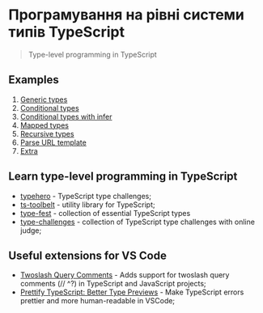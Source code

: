 # Програмування на рівні системи типів TypeScript

> Type-level programming in TypeScript

## Examples

1. [Generic types](./1-generic-types/)
1. [Conditional types](./2-conditional-types/)
1. [Conditional types with infer](./3-conditional-types-with-infer/)
1. [Mapped types](./4-mapped-types/)
1. [Recursive types](./5-recursive-types/)
1. [Parse URL template](./6-parse-url-template/)
1. [Extra](./7-extra/)

## Learn type-level programming in TypeScript

- [typehero](https://typehero.dev/) - TypeScript type challenges;
- [ts-toolbelt](https://millsp.github.io/ts-toolbelt/) - utility library for TypeScript;
- [type-fest](https://github.com/sindresorhus/type-fest) - collection of essential TypeScript types
- [type-challenges](https://github.com/type-challenges/type-challenges) - collection of TypeScript type challenges with online judge;

## Useful extensions for VS Code

- [Twoslash Query Comments](https://marketplace.visualstudio.com/items?itemName=Orta.vscode-twoslash-queries) - Adds support for twoslash query comments (// ^?) in TypeScript and JavaScript projects;
- [Prettify TypeScript: Better Type Previews](https://marketplace.visualstudio.com/items?itemName=MylesMurphy.prettify-ts) - Make TypeScript errors prettier and more human-readable in VSCode;
